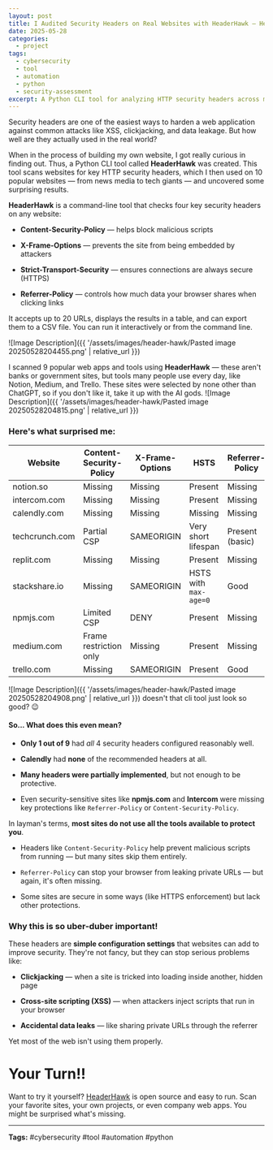 ```yaml
---
layout: post
title: I Audited Security Headers on Real Websites with HeaderHawk — Here's What I Found
date: 2025-05-28
categories:
  - project
tags:
  - cybersecurity
  - tool
  - automation
  - python
  - security-assessment
excerpt: A Python CLI tool for analyzing HTTP security headers across multiple URLs.
---
```

Security headers are one of the easiest ways to harden a web application against common attacks like XSS, clickjacking, and data leakage. But how well are they actually used in the real world?

When in the process of building my own website, I got really curious in finding out. Thus, a Python CLI tool called **HeaderHawk** was created. This tool scans websites for key HTTP security headers, which I then used on 10 popular websites — from news media to tech giants — and uncovered some surprising results.


**HeaderHawk** is a command-line tool that checks four key security headers on any website:

- **Content-Security-Policy** — helps block malicious scripts

- **X-Frame-Options** — prevents the site from being embedded by attackers

- **Strict-Transport-Security** — ensures connections are always secure (HTTPS)

- **Referrer-Policy** — controls how much data your browser shares when clicking links

It accepts up to 20 URLs, displays the results in a table, and can export them to a CSV file. You can run it interactively or from the command line.

![Image Description]({{ '/assets/images/header-hawk/Pasted image 20250528204455.png' | relative_url }})

I scanned 9 popular web apps and tools using **HeaderHawk** — these aren't banks or government sites, but tools many people use every day, like Notion, Medium, and Trello. These sites were selected by none other than ChatGPT, so if you don't like it, take it up with the AI gods.
![Image Description]({{ '/assets/images/header-hawk/Pasted image 20250528204815.png' | relative_url }})

### Here's what surprised me:

<div class="table-wrapper">

| Website | Content-Security-Policy | X-Frame-Options | HSTS | Referrer-Policy |
|---------|------------------------|-----------------|------|-----------------|
| notion.so | Missing | Missing | Present | Missing |
| intercom.com | Missing | Missing | Present | Missing |
| calendly.com | Missing | Missing | Missing | Missing |
| techcrunch.com | Partial CSP | SAMEORIGIN | Very short lifespan | Present (basic) |
| replit.com | Missing | Missing | Present | Missing |
| stackshare.io | Missing | SAMEORIGIN | HSTS with `max-age=0` | Good |
| npmjs.com | Limited CSP | DENY | Present | Missing |
| medium.com | Frame restriction only | Missing | Present | Missing |
| trello.com | Missing | SAMEORIGIN | Present | Good |

</div>

![Image Description]({{ '/assets/images/header-hawk/Pasted image 20250528204908.png' | relative_url }})
doesn't that cli tool just look so good? 😉


#### So... What does this even mean?

- **Only 1 out of 9** had _all_ 4 security headers configured reasonably well.

- **Calendly** had **none** of the recommended headers at all.

- **Many headers were partially implemented**, but not enough to be protective.

- Even security-sensitive sites like **npmjs.com** and **Intercom** were missing key protections like `Referrer-Policy` or `Content-Security-Policy`.


In layman's terms, **most sites do not use all the tools available to protect you**.
- Headers like `Content-Security-Policy` help prevent malicious scripts from running — but many sites skip them entirely.

- `Referrer-Policy` can stop your browser from leaking private URLs — but again, it's often missing.

- Some sites are secure in some ways (like HTTPS enforcement) but lack other protections.

### Why this is so uber-duber important!
These headers are **simple configuration settings** that websites can add to improve security. They're not fancy, but they can stop serious problems like:

- **Clickjacking** — when a site is tricked into loading inside another, hidden page

- **Cross-site scripting (XSS)** — when attackers inject scripts that run in your browser

- **Accidental data leaks** — like sharing private URLs through the referrer


Yet most of the web isn't using them properly.



# Your Turn!!

Want to try it yourself? [HeaderHawk](https://github.com/JaseXSec/HeaderHawk) is open source and easy to run. Scan your favorite sites, your own projects, or even company web apps. You might be surprised what's missing.



---

**Tags:** #cybersecurity #tool #automation #python
